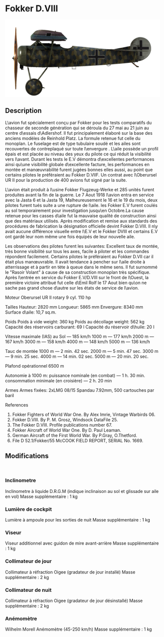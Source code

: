 ﻿# Fokker D.VIII

![fokkerd8](../images/fokkerd8.png)

## Description

L\avion fut spécialement conçu par Fokker pour les tests comparatifs du chasseur de seconde génération qui se déroula du 27 mai au 21 juin au centre d\essais d\Adlershof. Il fut principalement élaboré sur la base des anciens modèles de Reinhold Platz. La formule retenue fut celle du monoplan. Le fuselage est de type tubulaire soudé et les ailes sont recouvertes de contreplaqué sur toute l\envergure . L\aile possède un profil épais et est placée au niveau des yeux du pilote ce qui réduit la visibilité vers l\avant. Durant les tests le E.V démontra d\excellentes performances ainsi qu\une visibilité globale d\excellente facture, les performances en montée et manœuvrabilité furent jugées bonnes elles aussi, au point que certains pilotes le préféraient au Fokker D.VIIF. Un contrat avec l\Oberursel UR II pour la production de 400 avions fut signé par la suite.

L\avion était produit à l\usine Fokker Flugzeug-Werke et 285 unités furent produites avant la fin de la guerre. Le 7 Aout 1918 l\avion entra en service avec la Jasta 6 et la Jasta 19, Malheureusement le 16 et le 19 du mois, deux pilotes furent tués suite a une rupture de l\aile. les Fokker E.V furent coulés au sol temporairement pour investigation jusqu\en Octobre.La cause retenue pour les casses d\aile fut la mauvaise qualité de construction ainsi que des matériaux utilisés. Après modification et remise aux standards des procédures de fabrication la désignation officielle devint Fokker D.VIII. Il n\y avait aucune différence visuelle entre l\E.V et le Fokker DVIII et certains E.V ont gardé leur nom même une fois équipés de leur nouvelle aile.

Les observations des pilotes furent les suivantes: Excellent taux de montée, très bonne visibilité sur tous les axes, facile à piloter et les commandes répondent facilement. Certains pilotes le préféraient au Fokker D.VII car il était plus manœuvrable. Il avait tendance à pencher sur l\aile droite à atterrissage et à partir en tète à queue dans le même sens. Il fut surnommé le "Rasoir Volant" à cause de sa construction monoplan très spécifique. Après l\entrée en service du Fokker E.V/D.VIII sur le front de l\Ouest, la première victoire attribué fut celle d\Emil Rolf le 17 Aout bien qu\on ne sache pas grand chose d\autre sur les états de service de l\avion.


Moteur
Oberursel UR II rotary 9 cyl. 110 hp

Tailles
Hauteur: 2820 mm
Longueur: 5865 mm
Envergure: 8340 mm
Surface d\aile: 10,7 sq.m.

Poids
Poids à vide weight: 360 kg
Poids au décollage weight: 562 kg
Capacité des réservoirs carburant: 69 l
Capacité du réservoir d\huile: 20 l

Vitesse maximale (IAS)
au Sol — 185 km/h
1000 m — 177 km/h
2000 m — 167 km/h
3000 m — 158 km/h
4000 m — 148 km/h
5000 m — 136 km/h

Tauc de montée
1000 m — 2 min. 42 sec.
2000 m — 5 min. 47 sec.
3000 m — 9 min. 25 sec.
4000 m — 14 min. 02 sec.
5000 m — 20 min. 20 sec.

Plafond opérationnel 6500 m

Autonomie à 1000 m:
puissance nominale (en combat) — 1 h. 30 min.
consommation minimale (en croisière) — 2 h. 20 min

Armes
Armes fixées: 2xLMG 08/15 Spandau 7.92mm, 500 cartouches par baril

References
1) Fokker Fighters of World War One. By Alex Imrie, Vintage Warbirds 06.
2) Fokker D.VIII. By P. M. Grosz, Windsock DataFile 25.
3) The Fokker D.VIII. Profile publications number  67.
4) Fokker Aircraft of World War One. By D. Paul Leaman.
5) German Aircraft of the First World War. By P.Gray, O.Thetford.
6) File D 52.1/Fokker/55 McCOOK FIELD REPORT, SERIAL No. 1669.

## Modifications
﻿

### Inclinometre

Inclinometre à liquide D.R.G.M (indique inclinaison au sol et glissade sur aile en vol)
Masse supplémentaire : 1 kg
﻿

### Lumière de cockpit

Lumière à ampoule pour les sorties de nuit
Masse supplémentaire : 1 kg
﻿

### Viseur

Viseur additionnel avec guidon de mire avant-arrière
Masse supplémentaire : 1 kg
﻿

### Collimateur de jour

Collimateur à réfraction Oigee (gradateur de jour installé)
Masse supplémentaire : 2 kg
﻿

### Collimateur de nuit

Collimateur à réfraction Oigee (gradateur de jour désinstallé)
Masse supplémentaire : 2 kg
﻿

### Anémomètre

Wilhelm Morell Anémomètre (45-250 km/h)
Masse supplémentaire : 1 kg
